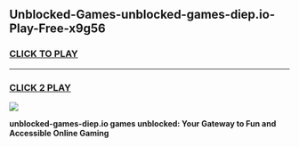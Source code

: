 
## Unblocked-Games-unblocked-games-diep.io-Play-Free-x9g56
<h3>
<a href="https://premium76.site?title=unblocked-games-diep.io&ref=17A">CLICK TO PLAY</a></h3>
<hr>

<h3>
<a href="https://premium76.site?title=unblocked-games-diep.io&ref=17A">CLICK 2 PLAY</a>
  
</h3>

<a href="https://premium76.site?title=unblocked-games-diep.io&ref=17A"><img src="https://clearcache.store/games.png"></a>


**unblocked-games-diep.io games unblocked: Your Gateway to Fun and Accessible Online Gaming**
